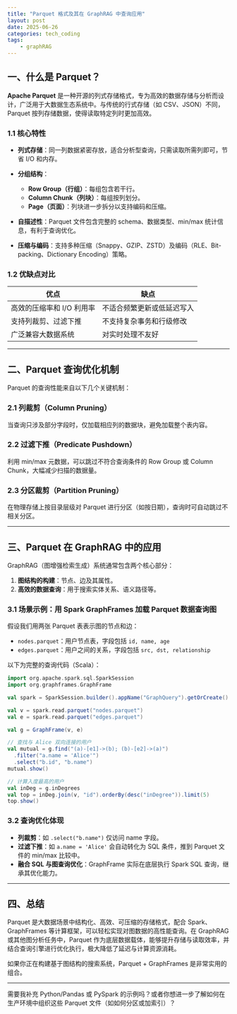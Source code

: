 ```yaml
---
title: "Parquet 格式及其在 GraphRAG 中查询应用"
layout: post
date: 2025-06-26
categories: tech_coding
tags:
    - graphRAG
---
```




## 一、什么是 Parquet？

**Apache Parquet** 是一种开源的列式存储格式，专为高效的数据存储与分析而设计，广泛用于大数据生态系统中。与传统的行式存储（如 CSV、JSON）不同，Parquet 按列存储数据，使得读取特定列时更加高效。

### 1.1 核心特性

* **列式存储**：同一列数据紧密存放，适合分析型查询，只需读取所需列即可，节省 I/O 和内存。
* **分组结构**：

  * **Row Group（行组）**：每组包含若干行。
  * **Column Chunk（列块）**：每组按列划分。
  * **Page（页面）**：列块进一步拆分以支持编码和压缩。
* **自描述性**：Parquet 文件包含完整的 schema、数据类型、min/max 统计信息，有利于查询优化。
* **压缩与编码**：支持多种压缩（Snappy、GZIP、ZSTD）及编码（RLE、Bit-packing、Dictionary Encoding）策略。

### 1.2 优缺点对比

| 优点              | 缺点            |
| --------------- | ------------- |
| 高效的压缩率和 I/O 利用率 | 不适合频繁更新或低延迟写入 |
| 支持列裁剪、过滤下推      | 不支持复杂事务和行级修改  |
| 广泛兼容大数据系统       | 对实时处理不友好      |

---

## 二、Parquet 查询优化机制

Parquet 的查询性能来自以下几个关键机制：

### 2.1 列裁剪（Column Pruning）

当查询只涉及部分字段时，仅加载相应列的数据块，避免加载整个表内容。

### 2.2 过滤下推（Predicate Pushdown）

利用 min/max 元数据，可以跳过不符合查询条件的 Row Group 或 Column Chunk，大幅减少扫描的数据量。

### 2.3 分区裁剪（Partition Pruning）

在物理存储上按目录层级对 Parquet 进行分区（如按日期），查询时可自动跳过不相关分区。

---

## 三、Parquet 在 GraphRAG 中的应用

GraphRAG（图增强检索生成）系统通常包含两个核心部分：

1. **图结构的构建**：节点、边及其属性。
2. **高效的数据查询**：用于搜索实体关系、语义路径等。

### 3.1 场景示例：用 Spark GraphFrames 加载 Parquet 数据查询图

假设我们用两张 Parquet 表表示图的节点和边：

* `nodes.parquet`：用户节点表，字段包括 `id, name, age`
* `edges.parquet`：用户之间的关系，字段包括 `src, dst, relationship`

以下为完整的查询代码（Scala）：

```scala
import org.apache.spark.sql.SparkSession
import org.graphframes.GraphFrame

val spark = SparkSession.builder().appName("GraphQuery").getOrCreate()

val v = spark.read.parquet("nodes.parquet")
val e = spark.read.parquet("edges.parquet")

val g = GraphFrame(v, e)

// 查找与 Alice 双向连接的用户
val mutual = g.find("(a)-[e1]->(b); (b)-[e2]->(a)")
  .filter("a.name = 'Alice'")
  .select("b.id", "b.name")
mutual.show()

// 计算入度最高的用户
val inDeg = g.inDegrees
val top = inDeg.join(v, "id").orderBy(desc("inDegree")).limit(5)
top.show()
```

### 3.2 查询优化体现

* **列裁剪**：如 `.select("b.name")` 仅访问 name 字段。
* **过滤下推**：如 `a.name = 'Alice'` 会自动转化为 SQL 条件，推到 Parquet 文件的 min/max 比较中。
* **融合 SQL 与图查询优化**：GraphFrame 实际在底层执行 Spark SQL 查询，继承其优化能力。

---

## 四、总结

Parquet 是大数据场景中结构化、高效、可压缩的存储格式，配合 Spark、GraphFrames 等计算框架，可以轻松实现对图数据的高性能查询。在 GraphRAG 或其他图分析任务中，Parquet 作为底层数据载体，能够提升存储与读取效率，并结合查询引擎进行优化执行，极大降低了延迟与计算资源消耗。

如果你正在构建基于图结构的搜索系统，Parquet + GraphFrames 是非常实用的组合。

---

需要我补充 Python/Pandas 或 PySpark 的示例吗？或者你想进一步了解如何在生产环境中组织这些 Parquet 文件（如如何分区或加索引）？

